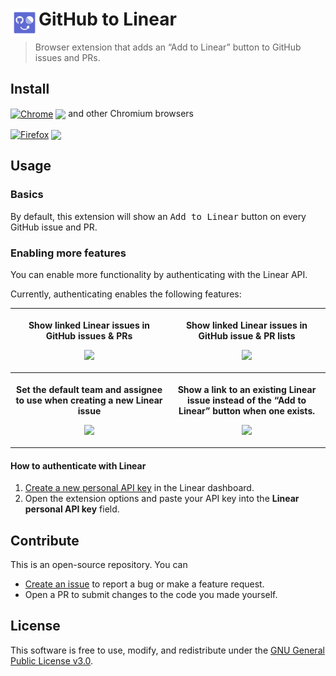 # <img src="resources/store-icon.svg" alt="" align="left" width="45"> GitHub to Linear

> Browser extension that adds an “Add to Linear” button to GitHub issues and PRs.

## Install

[link-chrome]: https://chrome.google.com/webstore/detail/github-to-linear/hlambaminaoofejligodincejhcbljik 'Version published on Chrome Web Store'
[link-firefox]: https://addons.mozilla.org/firefox/addon/github-to-linear/ 'Version published on Mozilla Add-ons'

[<img src="https://raw.githubusercontent.com/alrra/browser-logos/90fdf03c/src/chrome/chrome.svg" width="48" alt="Chrome" valign="middle">][link-chrome] [<img valign="middle" src="https://img.shields.io/chrome-web-store/v/hlambaminaoofejligodincejhcbljik.svg?label=%20">][link-chrome] and other Chromium browsers

[<img src="https://raw.githubusercontent.com/alrra/browser-logos/90fdf03c/src/firefox/firefox.svg" width="48" alt="Firefox" valign="middle">][link-firefox] [<img valign="middle" src="https://img.shields.io/amo/v/github-to-linear.svg?label=%20">][link-firefox]

## Usage

### Basics

By default, this extension will show an <kbd>Add to Linear</kbd> button on every GitHub issue and PR.

### Enabling more features

You can enable more functionality by authenticating with the Linear API.

Currently, authenticating enables the following features:

<table>
	<tr>
		<th width="50%">
			<p><a title="details-card"></a> Show linked Linear issues in GitHub issues & PRs
			<p><img src="https://github.com/delucis/github-to-linear/assets/357379/910c6b53-09c3-4b90-bb68-918ef212a295">
		<th width="50%">
			<p><a title="list-display"></a> Show linked Linear issues in GitHub issue & PR lists
			<p><img src="https://github.com/delucis/github-to-linear/assets/357379/a6b94479-c501-40ae-9012-789fdee7979b">
	<tr>
		<th width="50%">
			<p><a title="new-issue-defaults"></a> Set the default team and assignee to use when creating a new Linear issue
			<p><img src="https://github.com/delucis/github-to-linear/assets/357379/1d85494d-cedf-4ead-9d05-1b00f9fe5e62">
		<th width="50%">
			<p><a title="quick-link"></a> Show a link to an existing Linear issue instead of the “Add to Linear” button when one exists.
			<p><img src="https://github.com/delucis/github-to-linear/assets/357379/45a9bf49-3399-404b-b6ad-42d87ac6cecb">
</table>

#### How to authenticate with Linear

1. [Create a new personal API key](https://linear.app/settings/api) in the Linear dashboard.
2. Open the extension options and paste your API key into the **Linear personal API key** field.

## Contribute

This is an open-source repository. You can

- [Create an issue](https://github.com/delucis/github-to-linear/issues/new/choose) to report a bug or make a feature request.
- Open a PR to submit changes to the code you made yourself.

## License

This software is free to use, modify, and redistribute under the [GNU General Public License v3.0](/LICENSE).
